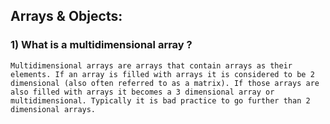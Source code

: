 ## Arrays & Objects:

### 1) What is a multidimensional array ?

```
Multidimensional arrays are arrays that contain arrays as their elements. If an array is filled with arrays it is considered to be 2 dimensional (also often referred to as a matrix). If those arrays are also filled with arrays it becomes a 3 dimensional array or multidimensional. Typically it is bad practice to go further than 2 dimensional arrays.
```
